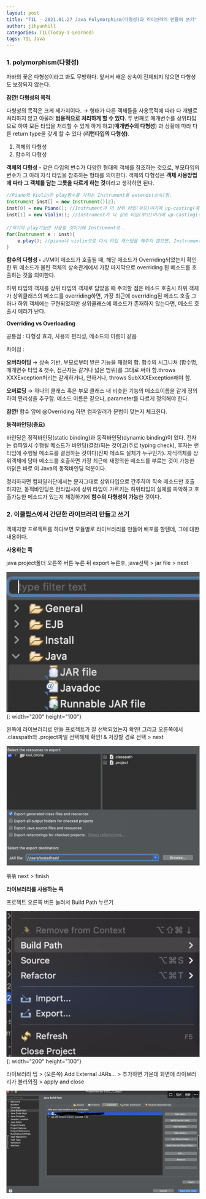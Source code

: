```yaml
---
layout: post
title: "TIL - 2021.01.27 Java Polymorphism(다형성)과 라이브러리 만들어 쓰기"
author: jihyunhill
categories: TIL(Today-I-Learned)
tags: TIL Java
---
```


### **1. polymorphism(다형성)**

자바의 꽃은 다형성이라고 봐도 무방하다. 앞서서 배운 상속이 전제되지 않으면 다형성도 보장되지 않는다.

**잠깐! 다형성의 목적**

다형성의 목적은 크게 세가지이다. → 형태가 다른 객체들을 사용목적에 따라 다 개별로 처리하지 않고 아울러 **범용적으로 처리하게 할 수 있다**. 두 번째로 매개변수를 상위타입으로 하여 모든 타입을 처리할 수 있게 하게 하고(**매개변수의 다형성**) 과 상황에 따라 다른 return type을 갖게 할 수 있다 (**리턴타입의 다형성)**.

1. 객체의 다형성
2. 함수의 다형성

**객체의 다형성** - 같은 타입의 변수가 다양한 형태의 객체를 참조하는 것으로, 부모타입의 변수가 그 아래 자식 타입을 참조하는 형태를 의미한다. 객체의 다형성은 **객체 사용방법에 따라 그 객체를 담는 그릇을 다르게 하는 것**이라고 생각하면 된다.

```java
//Piano와 Violin은 play함수를 가지는 Instrument를 extends(상속)함.
Instrument inst[] = new Instrument()[2];
inst[0] = new Piano(); //Instrument가 더 상위 타입(부모)이기에 up-casting(묵시적 형변환)
inst[1] = new Violin(); //Instrument가 더 상위 타입(부모)이기에 up-casting(묵시적 형변환)

//악기의 play기능만 사용할 것이기에 Instrument로..
for(Instrument e : inst){
	e.play(); //piano나 violin으로 다시 타입 캐스팅을 해주지 않으면, Instrument가 가지는 함수에만 접근가능.
}
```

**함수의 다형성 -** JVM이 메소드가 호출될 때, 해당 메소드가 Overriding되었는지 확인한 뒤 메소드가 불린 객체의 상속관계에서 가장 마지막으로 overriding 된 메소드를 호출하는 것을 의미한다.

하위 타입의 객체를 상위 타입의 객체로 담았을 때 주의할 점은
메소드 호출시 하위 객체가 상위클래스의 메소드를 overriding하면, 가장 최근에 overriding된 메소드 호출
그러나 하위 객체에는 구현되었지만 상위클래스에 메소드가 존재하지 않는다면, 메소드 호출시 에러가 난다.

**Overriding vs Overloading**

공통점 : 다형성 효과, 사용의 편리성, 메소드의 이름이 같음

차이점 :

**오버라이딩** → 상속 기반, 부모로부터 받은 기능을 재정의 함. 함수의 시그니처 (함수명, 매개면수 타입 & 갯수, 접근자는 같거나 넓은 범위)를 그대로 써야 함.throws XXXException처리는 같게하거나, 안하거나, throws SubXXXException해야 함.

**오버로딩** → 하나의 클래스 혹은 부모 클래스 내 비슷한 기능의 메소드이름을 같게 정의하여 편리성을 추구함. 메소드 이름은 같으나, parameter를 다르게 정의해야 한다.

**잠깐!** 함수 앞에 @Overriding 하면 컴파일러가 문법이 맞는지 체크한다.

**동적바인딩(중요)**

바인딩은 정적바인딩(static binding)과 동적바인딩(dynamic binding)이 있다. 전자는 컴파일시 수행될 메소드가 바인딩(결정)되는 것이고(주로 typing check), 후자는 런타임에 수행될 메소드를 결정하는 것이다(진짜 메소드 실체가 누구인가). 자식객체를 상위객체에 담아 메소드를 호출하면 가장 최근에 재정의한 메소드를 부르는 것이 가능한 까닭은 바로 이 Java의 동적바인딩 덕분이다.

정리하자면 컴파일러단에서는 문자그대로 상위타입으로 간주하여 직속 메소드만 호출하지만, 동적바인딩은 런타임시에 상위 타입이 가르키는 하위타입의 실체를 파악하고 호출가능한 메소드가 있는지 체킹하기에 **함수의 다형성이 가능**한 것이다.

### **2. 이클립스에서 간단한 라이브러리 만들고 쓰기**

객체지향 프로젝트를 하다보면 모듈별로 라이브러리를 만들어 배포를 할텐데, 그에 대한 내용이다.

**사용하는 쪽**

java project폴더 오른쪽 버튼 누른 뒤 export 누른후, java선택 > jar file > next

![ExportProject](/assets/Java/makeJavaLibrary.jpeg){: width="200" height="100"}

왼쪽에 라이브러리로 만들 프로젝트가 잘 선택되었는지 확인! 그리고 오른쪽에서 .classpath와 .project파일 선택해제 확인! & 저장할 경로 선택 > next

![ExportPath](assets/Java/exportLibrary.jpeg)

쭊쭊 next > finish

**라이브러리를 사용하는 쪽**

프로젝트 오른쪽 버튼 눌러서 Build Path 누르기

![BuildPath](assets/Java/buildPath.jpeg){: width="200" height="100"}

라이브러리 텝 > (오른쪽) Add External JARs... > 추가하면 가운데 화면에 라이브러리가 불러와짐 > apply and close

![Apply](assets/Java/addJarApply.jpeg)
